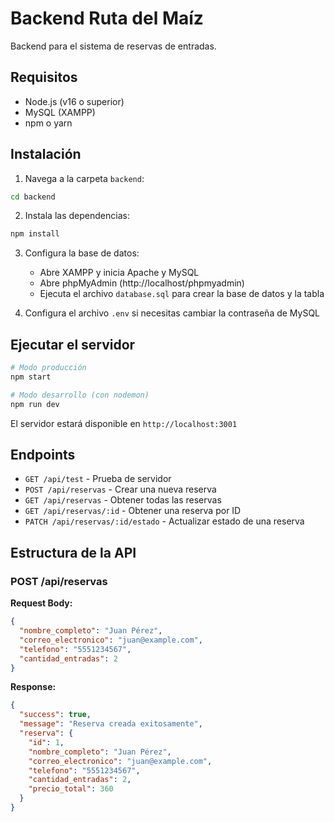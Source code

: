 # Backend Ruta del Maíz

Backend para el sistema de reservas de entradas.

## Requisitos

- Node.js (v16 o superior)
- MySQL (XAMPP)
- npm o yarn

## Instalación

1. Navega a la carpeta `backend`:
```bash
cd backend
```

2. Instala las dependencias:
```bash
npm install
```

3. Configura la base de datos:
   - Abre XAMPP y inicia Apache y MySQL
   - Abre phpMyAdmin (http://localhost/phpmyadmin)
   - Ejecuta el archivo `database.sql` para crear la base de datos y la tabla

4. Configura el archivo `.env` si necesitas cambiar la contraseña de MySQL

## Ejecutar el servidor

```bash
# Modo producción
npm start

# Modo desarrollo (con nodemon)
npm run dev
```

El servidor estará disponible en `http://localhost:3001`

## Endpoints

- `GET /api/test` - Prueba de servidor
- `POST /api/reservas` - Crear una nueva reserva
- `GET /api/reservas` - Obtener todas las reservas
- `GET /api/reservas/:id` - Obtener una reserva por ID
- `PATCH /api/reservas/:id/estado` - Actualizar estado de una reserva

## Estructura de la API

### POST /api/reservas

**Request Body:**
```json
{
  "nombre_completo": "Juan Pérez",
  "correo_electronico": "juan@example.com",
  "telefono": "5551234567",
  "cantidad_entradas": 2
}
```

**Response:**
```json
{
  "success": true,
  "message": "Reserva creada exitosamente",
  "reserva": {
    "id": 1,
    "nombre_completo": "Juan Pérez",
    "correo_electronico": "juan@example.com",
    "telefono": "5551234567",
    "cantidad_entradas": 2,
    "precio_total": 360
  }
}
```

